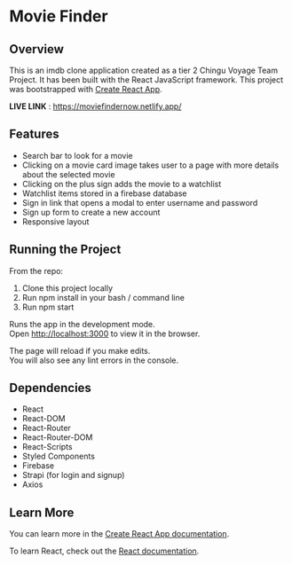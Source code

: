 # Movie Finder

## Overview
This is an imdb clone application created as a tier 2 Chingu Voyage Team Project. It has been built with the React JavaScript framework. This project was bootstrapped with [Create React App](https://github.com/facebook/create-react-app).

**LIVE LINK** : https://moviefindernow.netlify.app/

## Features
- Search bar to look for a movie
- Clicking on a movie card image takes user to a page with more details about the selected movie
- Clicking on the plus sign adds the movie to a watchlist
- Watchlist items stored in a firebase database
- Sign in link that opens a modal to enter username and password
- Sign up form to create a new account
- Responsive layout

## Running the Project
From the repo:
1. Clone this project locally
2. Run npm install in your bash / command line
3. Run npm start

Runs the app in the development mode.<br />
Open [http://localhost:3000](http://localhost:3000) to view it in the browser.

The page will reload if you make edits.<br />
You will also see any lint errors in the console.

## Dependencies
- React
- React-DOM
- React-Router
- React-Router-DOM
- React-Scripts
- Styled Components
- Firebase
- Strapi (for login and signup)
- Axios

## Learn More

You can learn more in the [Create React App documentation](https://facebook.github.io/create-react-app/docs/getting-started).

To learn React, check out the [React documentation](https://reactjs.org/).
